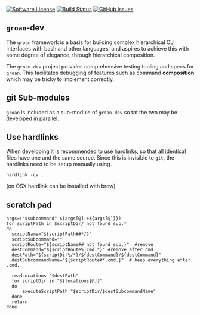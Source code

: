 [![Software License](https://img.shields.io/badge/license-MIT-brightgreen.svg)](LICENSE.md)
[![Build Status](https://travis-ci.com/keithy/groan-dev.svg?branch=master)](https://travis-ci.com/keithy/groan-dev)
[![GitHub issues](https://img.shields.io/github/issues/keithy/groan-dev.svg)](https://github.com/keithy/groan-dev/issues)

## `groan`-dev

The `groan` framework is a basis for building complex hierarchical CLI interfaces with bash and other languages, 
and aspires to achieve this with some degree of elegance, through hierarchical composition.

The `groan-dev` project provides comprehensive testing tooling and specs for `groan`.
This facilitates debugging of features such as command **composition** which
may be tricky to implement correctly.

## git Sub-modules

`groan` is included as a sub-module of `groan-dev` so tat the two may be developed in parallel.

## Use hardlinks

When developing it is recommended to use hardlinks, so that all identical files have one and the same source.
Since this is invisible to `git`, the hardlinks need to be setup manually using. 
 
```
hardlink -cv .
```

(on OSX hardlink can be installed with brew)

## scratch pad

```
args=("$subcommand" ${args[@]:+${args[@]}})
for scriptPath in $scriptDir/_not_found_sub.*
do
  scriptName="${scriptPath##*/}"
  scriptSubcommand=""
  scriptRoute="${scriptName##_not_found_sub.}"  #remove 
  destCommand="${scriptRoute%.cmd.*}" #remove after cmd 
  destPath="${scriptDir%/*}/${destCommand}/${destCommand}"
  destSubcommandName="${scriptRoute#*.cmd.}"  # keep everything after .cmd.

  readLocations "$destPath"
  for scriptDir in "${locations[@]}"
  do
      executeScriptPath "$scriptDir/$destSubcommandName"
  done
  return
done
```